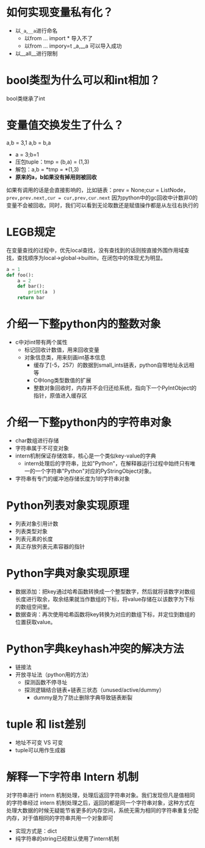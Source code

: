 # 如何实现变量私有化？
- 以`_a`,`__a`进行命名
    - 以from ... import * 导入不了
    - 以from ... impory=t _a,__a 可以导入成功
- 以__all__进行限制

# bool类型为什么可以和int相加？
bool类继承了int

# 变量值交换发生了什么？
a,b = 3,1
a,b = b,a
- a = 3;b=1
- 压包tuple：tmp = (b,a) = (1,3)
- 解包：a,b = *tmp = *(1,3) 
- **原来的a，b如果没有掉用则被回收**

如果有调用的话是会直接影响的，比如链表：prev = None;cur = ListNode，`prev,prev.next,cur = cur,prev,cur.next`
因为python中的gc回收中计数非0的变量不会被回收。同时，我们可以看到无论取数还是赋值操作都是从左往右执行的

# LEGB规定
在变量查找的过程中，优先local查找，没有查找到的话则按直接外围作用域查找，查找顺序为local->global->builtin，在闭包中的体现尤为明显。
```python
a = 1
def foo():
    a = 2
    def bar():
        print(a  )
    return bar
```    

# 介绍一下整python内的整数对象
- c中对int带有两个属性
    - 标记回收计数值，用来回收变量
    - 对象信息类，用来刻画int基本信息
        - 缓存了[-5，257）的数据到small_ints链表，python自带地址永远相等
        - C中long类型数值的扩展
        - 整数对象回收时，内存并不会归还给系统，指向下一个PyIntObject的指针，原值进入缓存区

# 介绍一下整python内的字符串对象
- char数组进行存储
- 字符串属于不可变对象
- intern机制保证存储效率，核心是一个类似key-value的字典
    - intern处理后的字符串，比如"Python"，在解释器运行过程中始终只有唯一的一个字符串"Python"对应的PyStringObject对象。
- 字符串有专门的缓冲池存储长度为1的字符串对象

# Python列表对象实现原理
- 列表对象引用计数
- 列表类型对象      
- 列表元素的长度
- 真正存放列表元素容器的指针

# Python字典对象实现原理
- 数据添加：把key通过哈希函数转换成一个整型数字，然后就将该数字对数组长度进行取余，取余结果就当作数组的下标，将value存储在以该数字为下标的数组空间里。
- 数据查询：再次使用哈希函数将key转换为对应的数组下标，并定位到数组的位置获取value。

# Python字典keyhash冲突的解决方法
- 链接法
- 开放寻址法（python用的方法）
    - 探测函数不停寻址
    - 探测逻辑结合链表+链表三状态（unused/active/dummy）
        - dummy是为了防止删除字典导致链表断裂

# tuple 和 list差别
- 地址不可变 VS 可变
- tuple可以用作生成器

# 解释一下字符串 Intern 机制
对字符串进行 intern 机制处理，处理后返回字符串对象。我们发现但凡是值相同的字符串经过 intern 机制处理之后，返回的都是同一个字符串对象，这种方式在处理大数据的时候无疑能节省更多的内存空间，系统无需为相同的字符串重复分配内存，对于值相同的字符串共用一个对象即可
- 实现方式是：dict
- 纯字符串的string已经默认使用了intern机制